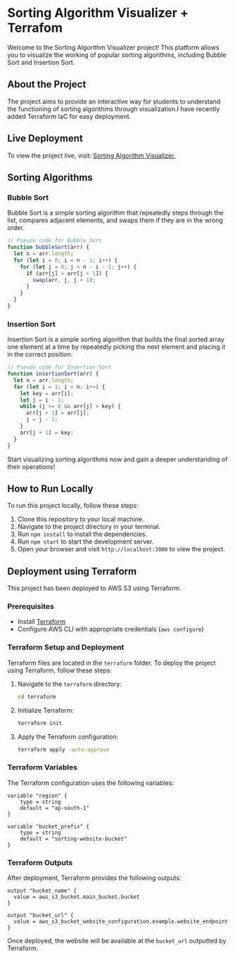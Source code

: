 # Sorting Algorithm Visualizer + Terrafom

Welcome to the Sorting Algorithm Visualizer project! This platform allows you to visualize the working of popular sorting algorithms, including Bubble Sort and Insertion Sort.

## About the Project

The project aims to provide an interactive way for students to understand the functioning of sorting algorithms through visualization.I have recently added Terraform IaC for easy deployment.

## Live Deployment

To view the project live, visit: [Sorting Algorithm Visualizer.](http://sorting-website-bucket20250218200211800200000001.s3-website.ap-south-1.amazonaws.com/)

## Sorting Algorithms

### Bubble Sort

Bubble Sort is a simple sorting algorithm that repeatedly steps through the list, compares adjacent elements, and swaps them if they are in the wrong order.

```javascript
// Pseudo code for Bubble Sort
function bubbleSort(arr) {
  let n = arr.length;
  for (let i = 0; i < n - 1; i++) {
    for (let j = 0; j < n - i - 1; j++) {
      if (arr[j] > arr[j + 1]) {
        swap(arr, j, j + 1);
      }
    }
  }
}
```

### Insertion Sort

Insertion Sort is a simple sorting algorithm that builds the final sorted array one element at a time by repeatedly picking the next element and placing it in the correct position.

```javascript
// Pseudo code for Insertion Sort
function insertionSort(arr) {
  let n = arr.length;
  for (let i = 1; i < n; i++) {
    let key = arr[i];
    let j = i - 1;
    while (j >= 0 && arr[j] > key) {
      arr[j + 1] = arr[j];
      j = j - 1;
    }
    arr[j + 1] = key;
  }
}
```

Start visualizing sorting algorithms now and gain a deeper understanding of their operations!

## How to Run Locally

To run this project locally, follow these steps:

1. Clone this repository to your local machine.
2. Navigate to the project directory in your terminal.
3. Run `npm install` to install the dependencies.
4. Run `npm start` to start the development server.
5. Open your browser and visit `http://localhost:3000` to view the project.

## Deployment using Terraform

This project has been deployed to AWS S3 using Terraform.

### Prerequisites

- Install [Terraform](https://developer.hashicorp.com/terraform/downloads)
- Configure AWS CLI with appropriate credentials (`aws configure`)

### Terraform Setup and Deployment

Terraform files are located in the `terraform` folder. To deploy the project using Terraform, follow these steps:

1. Navigate to the `terraform` directory:
   ```sh
   cd terraform
   ```
2. Initialize Terraform:
   ```sh
   terraform init
   ```
3. Apply the Terraform configuration:
   ```sh
   terraform apply -auto-approve
   ```

### Terraform Variables

The Terraform configuration uses the following variables:

```hcl
variable "region" {
    type = string
    default = "ap-south-1"
}

variable "bucket_prefix" {
    type = string
    default = "sorting-website-bucket"
}
```

### Terraform Outputs

After deployment, Terraform provides the following outputs:

```hcl
output "bucket_name" {
  value = aws_s3_bucket.main_bucket.bucket
}

output "bucket_url" {
  value = aws_s3_bucket_website_configuration.example.website_endpoint
}
```

Once deployed, the website will be available at the `bucket_url` outputted by Terraform.

